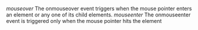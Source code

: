 *mouseover*  The onmouseover event triggers when the mouse pointer enters an element or any one of its child elements.
*mouseenter* The onmouseenter event is triggered only when the mouse pointer hits the element
